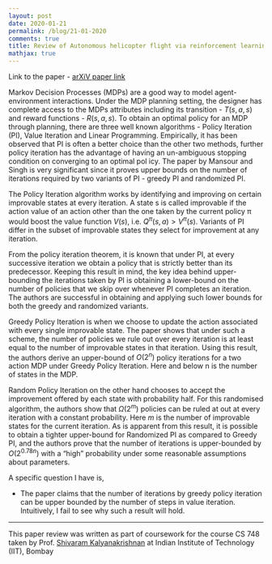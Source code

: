 ```yaml
---
layout: post
date: 2020-01-21
permalink: /blog/21-01-2020
comments: true
title: Review of Autonomous helicopter flight via reinforcement learning
mathjax: true
---
```


Link to the paper - [arXiV paper link](https://arxiv.org/pdf/1301.6718.pdf)

Markov Decision Processes (MDPs) are a good way to model agent-environment
interactions. Under the MDP planning setting, the designer has complete access to the MDPs attributes including its transition - $T (s,a,s)$ and reward functions - $R(s, a, s )$. To obtain an optimal policy for an MDP through planning, there are three well known algorithms - Policy Iteration (PI), Value Iteration and Linear Programming. Empirically, it has been observed that PI is often a better choice than the other two methods, further policy iteration has the advantage of having an un-ambiguous stopping condition on converging to an optimal pol icy. The paper by Mansour and Singh is very significant since it proves upper bounds on the number of iterations required by two variants of PI - greedy PI and randomized PI.

The Policy Iteration algorithm works by identifying and improving on certain
improvable states at every iteration. A state s is called improvable if the action
value of an action other than the one taken by the current policy π would boost
the value function $V (s)$, i.e. $Q^{\pi} (s, a) > V^{\pi}(s)$. Variants of PI differ in the subset of improvable states they select for improvement at any iteration.

From the policy iteration theorem, it is known that under PI, at every successive iteration we obtain a policy that is strictly better than its predecessor.
Keeping this result in mind, the key idea behind upper-bounding the iterations
taken by PI is obtaining a lower-bound on the number of policies that we skip
over whenever PI completes an iteration. The authors are successful in obtaining and applying such lower bounds for both the greedy and randomized
variants.

Greedy Policy Iteration is when we choose to update the action associated
with every single improvable state. The paper shows that under such a scheme,
the number of policies we rule out over every iteration is at least equal to the
number of improvable states in that iteration. Using this result, the authors derive an upper-bound of $O( 2^{n} )$ policy iterations for a two action MDP under
Greedy Policy Iteration. Here and below n is the number of states in the MDP.

Random Policy Iteration on the other hand chooses to accept the improvement offered by each state with probability half. For this randomised algorithm,
the authors show that $\Omega (2^{m} )$ policies can be ruled at out at every iteration with a constant probability. Here $m$ is the number of improvable states for the current iteration. As is apparent from this result, it is possible to obtain a tighter upper-bound for Randomized PI as compared to Greedy PI, and the authors
prove that the number of iterations is upper-bounded by $O(2^{0.78n})$ with a “high”
probability under some reasonable assumptions about parameters.

A specific question I have is,

- The paper claims that the number of iterations by greedy policy iteration can be upper bounded by the number of steps in value iteration. Intuitively, I fail to see why such a result will hold.

***
This paper review was written as part of coursework for the course CS 748 taken by Prof. [Shivaram Kalyanakrishnan](https://www.cse.iitb.ac.in/~shivaram/) at Indian Institute of Technology (IIT), Bombay